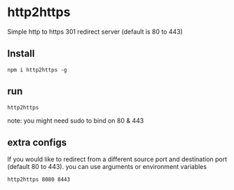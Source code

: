 # http2https

Simple http to https 301 redirect server (default is 80 to 443)

## Install

```
npm i http2https -g
```
## run

```
http2https
```
note: you might need sudo to bind on 80 & 443

## extra configs
If you would like to redirect from a different source port and destination port (default 80 to 443). you can use arguments or environment variables 

```
http2https 8080 8443
```
